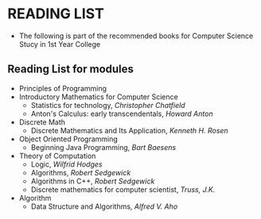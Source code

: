 # READING LIST

- The following is part of the recommended books for Computer Science Stucy in 1st Year College

## Reading List for modules

- Principles of Programming
- Introductory Mathematics for Computer Science
  - Statistics for technology, *Christopher Chatfield*
  - Anton's Calculus: early transcendentals, *Howard Anton*
- Discrete Math
  - Discrete Mathematics and Its Application, *Kenneth H. Rosen*
- Object Oriented Programming
  - Beginning Java Programming, *Bart Baesens*
- Theory of Computation
  - Logic, *Wilfrid Hodges*
  - Algorithms, *Robert Sedgewick*
  - Algorithms in C++, *Robert Sedgewick*
  - Discrete mathematics for computer scientist, *Truss, J.K.*
- Algorithm
  - Data Structure and Algorithms, *Alfred V. Aho* 